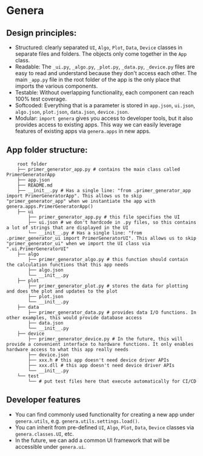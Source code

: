 # Genera

## Design principles:
- Structured: clearly separated `UI`, `Algo`, `Plot`, `Data`, `Device` classes in separate files and folders. The objects only come together in the `App` class.
- Readable: The `_ui.py`, `_algo.py`, `_plot.py`, `_data.py`, `_device.py` files are easy to read and understand because they don't access each other. The main `_app.py` file in the root folder of the app is the only place that imports the various components.
- Testable: Without overlapping functionality, each component can reach 100% test coverage.
- Softcoded: Everything that is a parameter is stored in `app.json`, `ui.json`, `algo.json`, `plot.json`, `data.json`, `device.json`.
- Modular: `import genera` gives you access to developer tools, but it also provides access to existing apps. This way we can easily leverage features of existing apps via `genera.apps` in new apps.

## App folder structure:
~~~
    root folder
    ├── primer_generator_app.py # contains the main class called PrimerGeneratorApp
    ├── app.json
    ├── README.md
    ├── __init__.py # Has a single line: "from .primer_generator_app import PrimerGeneratorApp". This allows us to skip "primer_generator_app" when we instantiate the app with genera.apps.PrimerGeneratorApp()
    ├── ui
        ├── primer_generator_app.py # this file specifies the UI
        ├── ui.json # we don't hardcode in .py files, so this contains a lot of strings that are displayed in the UI
        └── __init__.py # Has a single line: "from .primer_generator_ui import PrimerGeneratorUI". This allows us to skip "primer_generator_ui" when we import the UI class via ".ui.PrimerGeneratorUI"
    ├── algo
        ├── primer_generator_algo.py # this function should contain the calculation functions that this app needs
        ├── algo.json
        └── __init__.py
    ├── plot
        ├── primer_generator_plot.py # stores the data for plotting and does the plot and updates to the plot
        ├── plot.json
        └── __init__.py
    ├── data
        ├── primer_generator_data.py # provides data I/O functions. In other examples, this would provide database access
        ├── data.json
        └── __init__.py
    ├── device
        ├── primer_generator_device.py # In the future, this will provide a convenient interface to hardware functions. It only enables hardware access to what this app really needs
        ├── device.json
        ├── xxx.h # this app doesn't need device driver APIs
        ├── xxx.dll # this app doesn't need device driver APIs
        └── __init__.py
    └── test
        └── # put test files here that execute automatically for CI/CD
~~~

## Developer features
- You can find commonly used functionality for creating a new app under `genera.utils`, e.g. `genera.utils.settings.load()`.
- You can inherit from pre-defined `UI`, `Algo`, `Plot`, `Data`, `Device` classes via `genera.classes.UI`, etc.
- In the future, we can add a common UI framework that will be accessible under `genera.ui`.